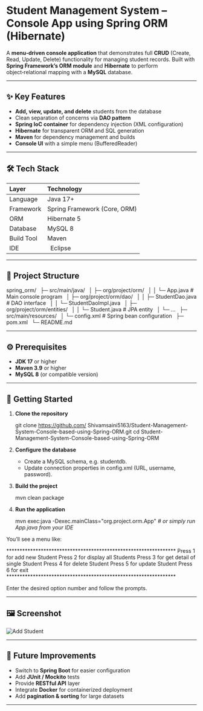 ﻿# <a name="xc6a36885c44882cbb3f59d1b10d5a9451bb02ba"></a>Student Management System – Console App using Spring ORM (Hibernate)


A **menu‑driven console application** that demonstrates full **CRUD** (Create, Read, Update, Delete) functionality for managing student records. Built with **Spring Framework’s ORM module** and **Hibernate** to perform object‑relational mapping with a **MySQL** database.

-----
## <a name="key-features"></a>✨ Key Features
- **Add, view, update, and delete** students from the database
- Clean separation of concerns via **DAO pattern**
- **Spring IoC container** for dependency injection (XML configuration)
- **Hibernate** for transparent ORM and SQL generation
- **Maven** for dependency management and builds
- **Console UI** with a simple menu (BufferedReader)
-----
## <a name="tech-stack"></a>🛠️ Tech Stack

|Layer|Technology|
| :- | :- |
|Language|Java 17+|
|Framework|Spring Framework (Core, ORM)|
|ORM|Hibernate 5|
|Database|MySQL 8|
|Build Tool|Maven|
|IDE |` `Eclipse|

-----
## <a name="project-structure"></a>📁 Project Structure
spring\_orm/
` `├─ src/main/java/
` `│  ├─ org/project/orm/
` `│  │   └─ App.java          # Main console program
` `│  ├─ org/project/orm/dao/
` `│  │   ├─ StudentDao.java   # DAO interface
` `│  │   └─ StudentDaoImpl.java
` `│  ├─ org/project/orm/entities/
` `│  │   └─ Student.java      # JPA entity
` `│  └─ ...
` `├─ src/main/resources/
` `│  └─ config.xml            # Spring bean configuration
` `├─ pom.xml
` `└─ README.md

-----
## <a name="prerequisites"></a>⚙️ Prerequisites
- **JDK 17** or higher
- **Maven 3.9** or higher
- **MySQL 8** (or compatible version)
-----
## <a name="getting-started"></a>🚀 Getting Started
1. **Clone the repository**

   git clone https://github.com/ Shivamsaini5163/Student-Management-System-Console-based-using-Spring-ORM.git
   cd Student-Management-System-Console-based-using-Spring-ORM
1. **Configure the database**
   - Create a MySQL schema, e.g. studentdb.
   - Update connection properties in config.xml (URL, username, password).
1. **Build the project**

   mvn clean package
1. **Run the application**

   mvn exec:java -Dexec.mainClass="org.project.orm.App"
   *# or simply run App.java from your IDE*

You’ll see a menu like:

\*\*\*\*\*\*\*\*\*\*\*\*\*\*\*\*\*\*\*\*\*\*\*\*\*\*\*\*\*\*\*\*\*\*\*\*\*\*\*\*\*\*\*\*\*\*\*\*\*\*\*\*\*\*\*\*\*\*\*\*\*\*\*\*
Press 1 for add new Student
Press 2 for display all Students
Press 3 for get detail of single Student
Press 4 for delete Student
Press 5 for update Student
Press 6 for exit
\*\*\*\*\*\*\*\*\*\*\*\*\*\*\*\*\*\*\*\*\*\*\*\*\*\*\*\*\*\*\*\*\*\*\*\*\*\*\*\*\*\*\*\*\*\*\*\*\*\*\*\*\*\*\*\*\*\*\*\*\*\*\*\*

Enter the desired option number and follow the prompts.

-----
## <a name="screenshots"></a>🖼️ Screenshot
![Add Student](https://github.com/Shivamsaini5163/Student-Management-System-Console-based-using-Spring-ORM/spring_orm/blob/main/image.png)

-----
## <a name="future-improvements"></a>🧩 Future Improvements
- Switch to **Spring Boot** for easier configuration
- Add **JUnit / Mockito** tests
- Provide **RESTful API** layer
- Integrate **Docker** for containerized deployment
- Add **pagination & sorting** for large datasets
-----
